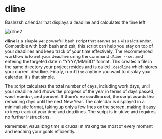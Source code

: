 # dline
Bash/zsh calendar that displays a deadline and calculates the time left

![dline2](https://user-images.githubusercontent.com/411471/217948366-1549e86d-e679-424e-956d-c0285ad24f8a.png)

**dline** is a simple yet powerful bash script that serves as a visual calendar. Compatible with both bash and zsh, this script can help you stay on top of your deadlines and keep track of your time effectively. The recommended workflow is to set your deadline using the command `dline --set` and entering the targeted date in "YYYY/MM/DD" format. This creates a file in the same directory your project resides and is called `.deadline` which stores your current deadline. Finally, run `dline` anytime you want to display your calendar. It's that simple.

The script calculates the total number of days, including work days, until your deadline and shows the progress of the year in terms of days passed, week number, and percent. If there's no deadline set, the script counts the remaining days until the next New Year. The calendar is displayed in a minimalistic format, taking up only a few lines on the screen, making it easy to keep track of your time and deadlines. The script is intuitive and requires no further instructions.

Remember, visualizing time is crucial in making the most of every moment and reaching your goals efficiently.
